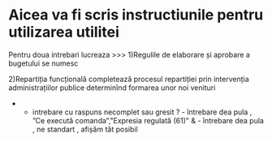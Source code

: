 # Aicea va fi scris instructiunile pentru utilizarea utilitei

Pentru doua intrebari lucreaza >>>
1)Regulile de elaborare și aprobare a bugetului se numesc

2)Repartiția funcțională completează procesul repartiției prin intervenția administrațiilor publice determinînd formarea unor noi venituri


- - intrebare cu raspuns necomplet sau gresit
? - întrebare dea pula , ”Ce execută comanda”,"Expresia regulată (61)"
& - întrebare dea pula , ne standart , afișăm tăt posibil
